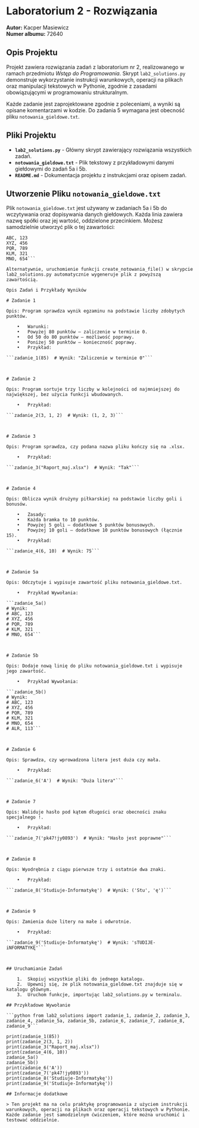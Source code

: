 # Laboratorium 2 - Rozwiązania

**Autor:** Kacper Masiewicz  
**Numer albumu:** 72640  

## Opis Projektu
Projekt zawiera rozwiązania zadań z laboratorium nr 2, realizowanego w ramach przedmiotu *Wstęp do Programowania*. Skrypt `lab2_solutions.py` demonstruje wykorzystanie instrukcji warunkowych, operacji na plikach oraz manipulacji tekstowych w Pythonie, zgodnie z zasadami obowiązującymi w programowaniu strukturalnym.

Każde zadanie jest zaprojektowane zgodnie z poleceniami, a wyniki są opisane komentarzami w kodzie. Do zadania 5 wymagana jest obecność pliku `notowania_gieldowe.txt`.

## Pliki Projektu
- **`lab2_solutions.py`** - Główny skrypt zawierający rozwiązania wszystkich zadań.
- **`notowania_gieldowe.txt`** - Plik tekstowy z przykładowymi danymi giełdowymi do zadań 5a i 5b.
- **`README.md`** - Dokumentacja projektu z instrukcjami oraz opisem zadań.

## Utworzenie Pliku `notowania_gieldowe.txt`
Plik `notowania_gieldowe.txt` jest używany w zadaniach 5a i 5b do wczytywania oraz dopisywania danych giełdowych. Każda linia zawiera nazwę spółki oraz jej wartość, oddzielone przecinkiem. Możesz samodzielnie utworzyć plik o tej zawartości:

```plaintext
ABC, 123
XYZ, 456
PQR, 789
KLM, 321
MNO, 654```

Alternatywnie, uruchomienie funkcji create_notowania_file() w skrypcie lab2_solutions.py automatycznie wygeneruje plik z powyższą zawartością.

Opis Zadań i Przykłady Wyników

# Zadanie 1

Opis: Program sprawdza wynik egzaminu na podstawie liczby zdobytych punktów.

	•	Warunki:
	•	Powyżej 80 punktów – zaliczenie w terminie 0.
	•	Od 50 do 80 punktów – możliwość poprawy.
	•	Poniżej 50 punktów – konieczność poprawy.
	•	Przykład:

```zadanie_1(85)  # Wynik: "Zaliczenie w terminie 0"```



# Zadanie 2

Opis: Program sortuje trzy liczby w kolejności od najmniejszej do największej, bez użycia funkcji wbudowanych.

	•	Przykład:

```zadanie_2(3, 1, 2)  # Wynik: (1, 2, 3)```



# Zadanie 3

Opis: Program sprawdza, czy podana nazwa pliku kończy się na .xlsx.

	•	Przykład:

```zadanie_3("Raport_maj.xlsx")  # Wynik: "Tak"```



# Zadanie 4

Opis: Oblicza wynik drużyny piłkarskiej na podstawie liczby goli i bonusów.

	•	Zasady:
	•	Każda bramka to 10 punktów.
	•	Powyżej 5 goli – dodatkowe 5 punktów bonusowych.
	•	Powyżej 10 goli – dodatkowe 10 punktów bonusowych (łącznie 15).
	•	Przykład:

```zadanie_4(6, 10)  # Wynik: 75```



# Zadanie 5a

Opis: Odczytuje i wypisuje zawartość pliku notowania_gieldowe.txt.

	•	Przykład Wywołania:

```zadanie_5a()  
# Wynik:
# ABC, 123
# XYZ, 456
# PQR, 789
# KLM, 321
# MNO, 654```



# Zadanie 5b

Opis: Dodaje nową linię do pliku notowania_gieldowe.txt i wypisuje jego zawartość.

	•	Przykład Wywołania:

```zadanie_5b()  
# Wynik:
# ABC, 123
# XYZ, 456
# PQR, 789
# KLM, 321
# MNO, 654
# ALR, 113```



# Zadanie 6

Opis: Sprawdza, czy wprowadzona litera jest duża czy mała.

	•	Przykład:

```zadanie_6('A')  # Wynik: "Duża litera"```



# Zadanie 7

Opis: Waliduje hasło pod kątem długości oraz obecności znaku specjalnego !.

	•	Przykład:

```zadanie_7('pk47!jy0893')  # Wynik: "Hasło jest poprawne"```



# Zadanie 8

Opis: Wyodrębnia z ciągu pierwsze trzy i ostatnie dwa znaki.

	•	Przykład:

```zadanie_8('Studiuje-Informatykę')  # Wynik: ('Stu', 'ę')```



# Zadanie 9

Opis: Zamienia duże litery na małe i odwrotnie.

	•	Przykład:

```zadanie_9('Studiuje-Informatykę')  # Wynik: 'sTUDIJE-iNFORMATYKĘ'```



## Uruchamianie Zadań

	1.	Skopiuj wszystkie pliki do jednego katalogu.
	2.	Upewnij się, że plik notowania_gieldowe.txt znajduje się w katalogu głównym.
	3.	Uruchom funkcje, importując lab2_solutions.py w terminalu.

## Przykładowe Wywołanie

```python from lab2_solutions import zadanie_1, zadanie_2, zadanie_3, zadanie_4, zadanie_5a, zadanie_5b, zadanie_6, zadanie_7, zadanie_8, zadanie_9```

print(zadanie_1(85))
print(zadanie_2(3, 1, 2))
print(zadanie_3("Raport_maj.xlsx"))
print(zadanie_4(6, 10))
zadanie_5a()
zadanie_5b()
print(zadanie_6('A'))
print(zadanie_7('pk47!jy0893'))
print(zadanie_8('Studiuje-Informatykę'))
print(zadanie_9('Studiuje-Informatykę'))

## Informacje dodatkowe

> Ten projekt ma na celu praktykę programowania z użyciem instrukcji warunkowych, operacji na plikach oraz operacji tekstowych w Pythonie. Każde zadanie jest samodzielnym ćwiczeniem, które można uruchomić i testować oddzielnie.
